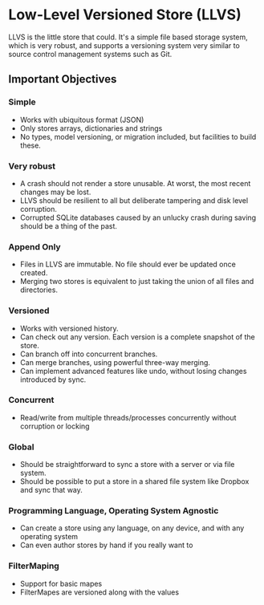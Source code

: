 # Low-Level Versioned Store (LLVS)

LLVS is the little store that could. It's a simple file based storage system, which is very robust, and supports a versioning system very similar to source control management systems such as Git.

## Important Objectives

### Simple
- Works with ubiquitous format (JSON)
- Only stores arrays, dictionaries and strings
- No types, model versioning, or migration included, but facilities to build these.

### Very robust
- A crash should not render a store unusable. At worst, the most recent changes may be lost.
- LLVS should be resilient to all but deliberate tampering and disk level corruption.
- Corrupted SQLite databases caused by an unlucky crash during saving should be a thing of the past.

### Append Only
- Files in LLVS are immutable. No file should ever be updated once created.
- Merging two stores is equivalent to just taking the union of all files and directories.

### Versioned
- Works with versioned history.
- Can check out any version. Each version is a complete snapshot of the store.
- Can branch off into concurrent branches.
- Can merge branches, using powerful three-way merging.
- Can implement advanced features like undo, without losing changes introduced by sync.

### Concurrent
- Read/write from multiple threads/processes concurrently without corruption or locking

### Global
- Should be straightforward to sync a store with a server or via file system.
- Should be possible to put a store in a shared file system like Dropbox and sync that way.

### Programming Language, Operating System Agnostic
- Can create a store using any language, on any device, and with any operating system
- Can even author stores by hand if you really want to

### FilterMaping
- Support for basic mapes
- FilterMapes are versioned along with the values
